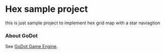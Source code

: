 # Hex sample project

this is just sample project to implement hex grid map with a star naviagtion


### About GoDot
See [GoDot Game Engine](https://godotengine.org).